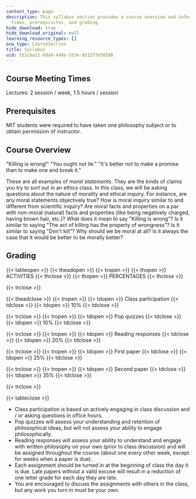 ```yaml
---
content_type: page
description: This syllabus section provides a course overview and information on meeting
  times, prerequisites, and grading.
hide_download: true
hide_download_original: null
learning_resource_types: []
ocw_type: CourseSection
title: Syllabus
uid: 551cba11-60a9-449e-557e-03127fe58198
---
```


Course Meeting Times
--------------------

Lectures: 2 session / week, 1.5 hours / session

Prerequisites
-------------

MIT students were required to have taken one philosophy subject or to obtain permission of instructor.

Course Overview
---------------

"Killing is wrong!" "You ought not lie." "It's better not to make a promise than to make one and break it."

These are all examples of _moral statements_. They are the kinds of claims you try to sort out in an ethics class. In this class, we will be asking questions about the nature of morality and ethical inquiry. For instance, are any moral statements objectively true? How is moral inquiry similar to and different from scientific inquiry? Are moral facts and properties on a par with non-moral (natural) facts and properties (like being negatively charged, having brown hair, etc.)? What does it mean to say "Killing is wrong"? Is it similar to saying "The act of killing has the property of wrongness"? Is it similar to saying "Don't kill"? Why should we be moral at all? Is it always the case that it would be better to be morally better?

Grading
-------

{{< tableopen >}}
{{< theadopen >}}
{{< tropen >}}
{{< thopen >}}
ACTIVITIES
{{< thclose >}}
{{< thopen >}}
PERCENTAGES
{{< thclose >}}

{{< trclose >}}

{{< theadclose >}}
{{< tropen >}}
{{< tdopen >}}
Class participation
{{< tdclose >}}
{{< tdopen >}}
10%
{{< tdclose >}}

{{< trclose >}}
{{< tropen >}}
{{< tdopen >}}
Pop quizzes
{{< tdclose >}}
{{< tdopen >}}
10%
{{< tdclose >}}

{{< trclose >}}
{{< tropen >}}
{{< tdopen >}}
Reading responses
{{< tdclose >}}
{{< tdopen >}}
20%
{{< tdclose >}}

{{< trclose >}}
{{< tropen >}}
{{< tdopen >}}
First paper
{{< tdclose >}}
{{< tdopen >}}
25%
{{< tdclose >}}

{{< trclose >}}
{{< tropen >}}
{{< tdopen >}}
Second paper
{{< tdclose >}}
{{< tdopen >}}
35%
{{< tdclose >}}

{{< trclose >}}

{{< tableclose >}}

*   Class participation is based on actively engaging in class discussion and / or asking questions in office hours.
*   Pop quizzes will assess your understanding and retention of philosophical ideas, but will not assess your ability to engage philosophically.
*   Reading responses will assess your ability to understand and engage with written philosophy on your own (prior to class discussion) and will be assigned throughout the course (about one every other week, except for weeks when a paper is due).
*   Each assignment should be turned in at the beginning of class the day it is due. Late papers without a valid excuse will result in a reduction of one letter grade for each day they are late.
*   You are encouraged to discuss the assignments with others in the class, but any work you turn in must be your own.